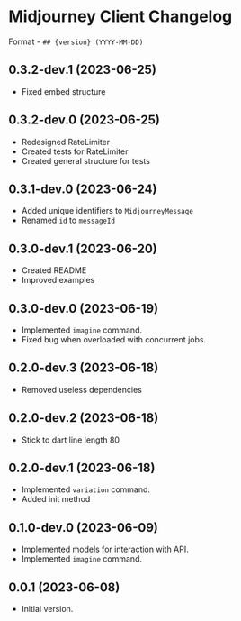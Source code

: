 # Midjourney Client Changelog

Format - `## {version} (YYYY-MM-DD)`

## 0.3.2-dev.1 (2023-06-25)

- Fixed embed structure

## 0.3.2-dev.0 (2023-06-25)

- Redesigned RateLimiter
- Created tests for RateLimiter
- Created general structure for tests

## 0.3.1-dev.0 (2023-06-24)

- Added unique identifiers to `MidjourneyMessage`
- Renamed `id` to `messageId`

## 0.3.0-dev.1 (2023-06-20)

- Created README
- Improved examples

## 0.3.0-dev.0 (2023-06-19)

- Implemented `imagine` command.
- Fixed bug when overloaded with concurrent jobs.

## 0.2.0-dev.3 (2023-06-18)

- Removed useless dependencies

## 0.2.0-dev.2 (2023-06-18)

- Stick to dart line length 80

## 0.2.0-dev.1 (2023-06-18)

- Implemented `variation` command.
- Added init method

## 0.1.0-dev.0 (2023-06-09)

- Implemented models for interaction with API.
- Implemented `imagine` command.

## 0.0.1 (2023-06-08)

- Initial version.
